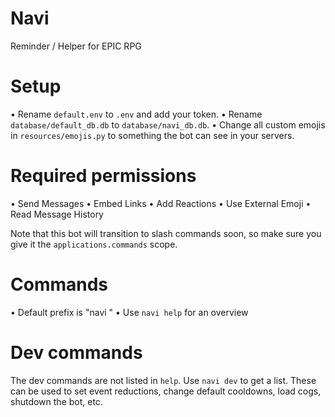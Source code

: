 # Navi

Reminder / Helper for EPIC RPG

# Setup
• Rename `default.env` to `.env` and add your token.
• Rename `database/default_db.db` to `database/navi_db.db`.
• Change all custom emojis in `resources/emojis.py` to something the bot can see in your servers.

# Required permissions
• Send Messages
• Embed Links
• Add Reactions
• Use External Emoji
• Read Message History

Note that this bot will transition to slash commands soon, so make sure you give it the `applications.commands` scope.

# Commands
• Default prefix is "navi "
• Use `navi help` for an overview

# Dev commands
 The dev commands are not listed in `help`. Use `navi dev` to get a list.
 These can be used to set event reductions, change default cooldowns, load cogs, shutdown the bot, etc.
